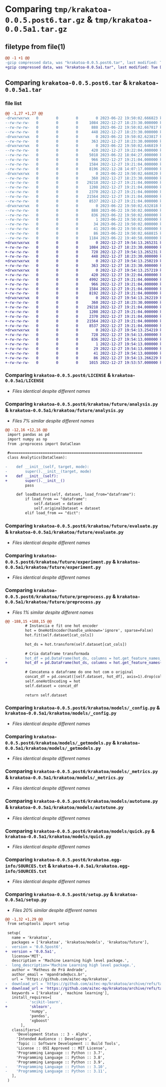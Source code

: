 # Comparing `tmp/krakatoa-0.0.5.post6.tar.gz` & `tmp/krakatoa-0.0.5a1.tar.gz`

## filetype from file(1)

```diff
@@ -1 +1 @@
-gzip compressed data, was "krakatoa-0.0.5.post6.tar", last modified: Thu Jun 22 19:50:02 2023, max compression
+gzip compressed data, was "krakatoa-0.0.5a1.tar", last modified: Tue Dec 27 19:54:13 2022, max compression
```

## Comparing `krakatoa-0.0.5.post6.tar` & `krakatoa-0.0.5a1.tar`

### file list

```diff
@@ -1,27 +1,27 @@
-drwxrwxrwx   0        0        0        0 2023-06-22 19:50:02.666823 krakatoa-0.0.5.post6/
--rw-rw-rw-   0        0        0     1084 2022-12-27 18:23:30.000000 krakatoa-0.0.5.post6/LICENSE
--rw-rw-rw-   0        0        0      888 2023-06-22 19:50:02.667817 krakatoa-0.0.5.post6/PKG-INFO
--rw-rw-rw-   0        0        0      448 2022-12-27 18:23:30.000000 krakatoa-0.0.5.post6/README.md
-drwxrwxrwx   0        0        0        0 2023-06-22 19:50:02.623817 krakatoa-0.0.5.post6/krakatoa/
--rw-rw-rw-   0        0        0      363 2022-12-27 18:23:30.000000 krakatoa-0.0.5.post6/krakatoa/__init__.py
-drwxrwxrwx   0        0        0        0 2023-06-22 19:50:02.646819 krakatoa-0.0.5.post6/krakatoa/future/
--rw-rw-rw-   0        0        0      420 2022-12-27 19:22:04.000000 krakatoa-0.0.5.post6/krakatoa/future/__init__.py
--rw-rw-rw-   0        0        0     5018 2023-06-22 18:04:27.000000 krakatoa-0.0.5.post6/krakatoa/future/analysis.py
--rw-rw-rw-   0        0        0      966 2022-12-27 19:21:04.000000 krakatoa-0.0.5.post6/krakatoa/future/evaluate.py
--rw-rw-rw-   0        0        0     1584 2022-12-27 19:21:04.000000 krakatoa-0.0.5.post6/krakatoa/future/experiment.py
--rw-rw-rw-   0        0        0     8196 2022-12-28 14:07:17.000000 krakatoa-0.0.5.post6/krakatoa/future/preprocess.py
-drwxrwxrwx   0        0        0        0 2023-06-22 19:50:02.660820 krakatoa-0.0.5.post6/krakatoa/models/
--rw-rw-rw-   0        0        0      360 2022-12-27 18:23:30.000000 krakatoa-0.0.5.post6/krakatoa/models/__init__.py
--rw-rw-rw-   0        0        0    29218 2022-12-27 19:21:04.000000 krakatoa-0.0.5.post6/krakatoa/models/_config.py
--rw-rw-rw-   0        0        0     1208 2022-12-27 19:21:04.000000 krakatoa-0.0.5.post6/krakatoa/models/_getmodels.py
--rw-rw-rw-   0        0        0     2370 2022-12-27 19:21:04.000000 krakatoa-0.0.5.post6/krakatoa/models/_metrics.py
--rw-rw-rw-   0        0        0    21564 2022-12-27 19:21:04.000000 krakatoa-0.0.5.post6/krakatoa/models/autotune.py
--rw-rw-rw-   0        0        0     8537 2022-12-27 19:21:04.000000 krakatoa-0.0.5.post6/krakatoa/models/quick.py
-drwxrwxrwx   0        0        0        0 2023-06-22 19:50:02.632818 krakatoa-0.0.5.post6/krakatoa.egg-info/
--rw-rw-rw-   0        0        0      888 2023-06-22 19:50:02.000000 krakatoa-0.0.5.post6/krakatoa.egg-info/PKG-INFO
--rw-rw-rw-   0        0        0      836 2023-06-22 19:50:02.000000 krakatoa-0.0.5.post6/krakatoa.egg-info/SOURCES.txt
--rw-rw-rw-   0        0        0        1 2023-06-22 19:50:02.000000 krakatoa-0.0.5.post6/krakatoa.egg-info/dependency_links.txt
--rw-rw-rw-   0        0        0       34 2023-06-22 19:50:02.000000 krakatoa-0.0.5.post6/krakatoa.egg-info/requires.txt
--rw-rw-rw-   0        0        0       41 2023-06-22 19:50:02.000000 krakatoa-0.0.5.post6/krakatoa.egg-info/top_level.txt
--rw-rw-rw-   0        0        0       86 2023-06-22 19:50:02.668815 krakatoa-0.0.5.post6/setup.cfg
--rw-rw-rw-   0        0        0     1184 2023-06-22 19:40:58.000000 krakatoa-0.0.5.post6/setup.py
+drwxrwxrwx   0        0        0        0 2022-12-27 19:54:13.265231 krakatoa-0.0.5a1/
+-rw-rw-rw-   0        0        0     1084 2022-12-27 18:23:30.000000 krakatoa-0.0.5a1/LICENSE
+-rw-rw-rw-   0        0        0      728 2022-12-27 19:54:13.265231 krakatoa-0.0.5a1/PKG-INFO
+-rw-rw-rw-   0        0        0      448 2022-12-27 18:23:30.000000 krakatoa-0.0.5a1/README.md
+drwxrwxrwx   0        0        0        0 2022-12-27 19:54:13.250219 krakatoa-0.0.5a1/krakatoa/
+-rw-rw-rw-   0        0        0      363 2022-12-27 18:23:30.000000 krakatoa-0.0.5a1/krakatoa/__init__.py
+drwxrwxrwx   0        0        0        0 2022-12-27 19:54:13.257219 krakatoa-0.0.5a1/krakatoa/future/
+-rw-rw-rw-   0        0        0      420 2022-12-27 19:22:04.000000 krakatoa-0.0.5a1/krakatoa/future/__init__.py
+-rw-rw-rw-   0        0        0     4992 2022-12-27 19:21:04.000000 krakatoa-0.0.5a1/krakatoa/future/analysis.py
+-rw-rw-rw-   0        0        0      966 2022-12-27 19:21:04.000000 krakatoa-0.0.5a1/krakatoa/future/evaluate.py
+-rw-rw-rw-   0        0        0     1584 2022-12-27 19:21:04.000000 krakatoa-0.0.5a1/krakatoa/future/experiment.py
+-rw-rw-rw-   0        0        0     8192 2022-12-27 19:21:04.000000 krakatoa-0.0.5a1/krakatoa/future/preprocess.py
+drwxrwxrwx   0        0        0        0 2022-12-27 19:54:13.262219 krakatoa-0.0.5a1/krakatoa/models/
+-rw-rw-rw-   0        0        0      360 2022-12-27 18:23:30.000000 krakatoa-0.0.5a1/krakatoa/models/__init__.py
+-rw-rw-rw-   0        0        0    29218 2022-12-27 19:21:04.000000 krakatoa-0.0.5a1/krakatoa/models/_config.py
+-rw-rw-rw-   0        0        0     1208 2022-12-27 19:21:04.000000 krakatoa-0.0.5a1/krakatoa/models/_getmodels.py
+-rw-rw-rw-   0        0        0     2370 2022-12-27 19:21:04.000000 krakatoa-0.0.5a1/krakatoa/models/_metrics.py
+-rw-rw-rw-   0        0        0    21564 2022-12-27 19:21:04.000000 krakatoa-0.0.5a1/krakatoa/models/autotune.py
+-rw-rw-rw-   0        0        0     8537 2022-12-27 19:21:04.000000 krakatoa-0.0.5a1/krakatoa/models/quick.py
+drwxrwxrwx   0        0        0        0 2022-12-27 19:54:13.254219 krakatoa-0.0.5a1/krakatoa.egg-info/
+-rw-rw-rw-   0        0        0      728 2022-12-27 19:54:13.000000 krakatoa-0.0.5a1/krakatoa.egg-info/PKG-INFO
+-rw-rw-rw-   0        0        0      836 2022-12-27 19:54:13.000000 krakatoa-0.0.5a1/krakatoa.egg-info/SOURCES.txt
+-rw-rw-rw-   0        0        0        1 2022-12-27 19:54:13.000000 krakatoa-0.0.5a1/krakatoa.egg-info/dependency_links.txt
+-rw-rw-rw-   0        0        0       29 2022-12-27 19:54:13.000000 krakatoa-0.0.5a1/krakatoa.egg-info/requires.txt
+-rw-rw-rw-   0        0        0       41 2022-12-27 19:54:13.000000 krakatoa-0.0.5a1/krakatoa.egg-info/top_level.txt
+-rw-rw-rw-   0        0        0       86 2022-12-27 19:54:13.266229 krakatoa-0.0.5a1/setup.cfg
+-rw-rw-rw-   0        0        0     1015 2022-12-27 19:53:57.000000 krakatoa-0.0.5a1/setup.py
```

### Comparing `krakatoa-0.0.5.post6/LICENSE` & `krakatoa-0.0.5a1/LICENSE`

 * *Files identical despite different names*

### Comparing `krakatoa-0.0.5.post6/krakatoa/future/analysis.py` & `krakatoa-0.0.5a1/krakatoa/future/analysis.py`

 * *Files 7% similar despite different names*

```diff
@@ -12,16 +12,16 @@
 import pandas as pd
 import numpy as np
 from .preprocess import DataClean
 
 #============================================================
 class Analytics(DataClean):
 
-    def __init__(self, target, mode):
-        super().__init__(target, mode)
+    def __init__(self):
+        super().__init__()
         pass
 
     def loadDataset(self, dataset, load_from="dataframe"):
         if load_from == "dataframe":
             self.dataset = dataset
             self.originalDataset = dataset
         elif load_from == "dict":
```

### Comparing `krakatoa-0.0.5.post6/krakatoa/future/evaluate.py` & `krakatoa-0.0.5a1/krakatoa/future/evaluate.py`

 * *Files identical despite different names*

### Comparing `krakatoa-0.0.5.post6/krakatoa/future/experiment.py` & `krakatoa-0.0.5a1/krakatoa/future/experiment.py`

 * *Files identical despite different names*

### Comparing `krakatoa-0.0.5.post6/krakatoa/future/preprocess.py` & `krakatoa-0.0.5a1/krakatoa/future/preprocess.py`

 * *Files 1% similar despite different names*

```diff
@@ -188,15 +188,15 @@
         # Instancia e fit one hot encoder
         hot = OneHotEncoder(handle_unknown='ignore', sparse=False)
         hot.fit(self.dataset[cat_cols])
 
         hot_ds = hot.transform(self.dataset[cat_cols])
 
         # Cria dataframe transformada
-        hot_df = pd.DataFrame(hot_ds, columns = hot.get_feature_names_out(input_features=cat_cols))
+        hot_df = pd.DataFrame(hot_ds, columns = hot.get_feature_names(input_features=cat_cols))
 
         # Concatena o dataframe do one hot com o original
         concat_df = pd.concat([self.dataset, hot_df], axis=1).drop(columns=cat_cols, axis=1)
         self.oneHotEncoding = hot
         self.dataset = concat_df
 
         return self.dataset
```

### Comparing `krakatoa-0.0.5.post6/krakatoa/models/_config.py` & `krakatoa-0.0.5a1/krakatoa/models/_config.py`

 * *Files identical despite different names*

### Comparing `krakatoa-0.0.5.post6/krakatoa/models/_getmodels.py` & `krakatoa-0.0.5a1/krakatoa/models/_getmodels.py`

 * *Files identical despite different names*

### Comparing `krakatoa-0.0.5.post6/krakatoa/models/_metrics.py` & `krakatoa-0.0.5a1/krakatoa/models/_metrics.py`

 * *Files identical despite different names*

### Comparing `krakatoa-0.0.5.post6/krakatoa/models/autotune.py` & `krakatoa-0.0.5a1/krakatoa/models/autotune.py`

 * *Files identical despite different names*

### Comparing `krakatoa-0.0.5.post6/krakatoa/models/quick.py` & `krakatoa-0.0.5a1/krakatoa/models/quick.py`

 * *Files identical despite different names*

### Comparing `krakatoa-0.0.5.post6/krakatoa.egg-info/SOURCES.txt` & `krakatoa-0.0.5a1/krakatoa.egg-info/SOURCES.txt`

 * *Files identical despite different names*

### Comparing `krakatoa-0.0.5.post6/setup.py` & `krakatoa-0.0.5a1/setup.py`

 * *Files 20% similar despite different names*

```diff
@@ -1,32 +1,29 @@
 from setuptools import setup
 
 setup(
   name = 'krakatoa',       
   packages = ['krakatoa', 'krakatoa/models', 'krakatoa/future'],  
-  version = '0.0.5post6',      
+  version = '0.0.5a1',      
   license='MIT',        
   description = 'Machine Learning high level package.',  
-  long_description='Machine Learning high level package.',  
   author = 'Matheus de Prá Andrade',              
   author_email = 'mpandrade@ucs.br',    
   url = 'https://github.com/aitec-mp/krakatoa',  
-  download_url = 'https://github.com/aitec-mp/krakatoa/archive/refs/tags/0.0.5post6.tar.gz',    
+  download_url = 'https://github.com/aitec-mp/krakatoa/archive/refs/tags/0.0.5.tar.gz',    
   keywords = ['krakatoa', 'machine learning'],  
   install_requires=[    
-          'scikit-learn',
+          'sklearn',
           'numpy',
           'pandas',
           'xgboost'
       ],
   classifiers=[
     'Development Status :: 3 - Alpha',     
     'Intended Audience :: Developers',  
     'Topic :: Software Development :: Build Tools',
     'License :: OSI Approved :: MIT License',   
     'Programming Language :: Python :: 3.7',
     'Programming Language :: Python :: 3.8',
     'Programming Language :: Python :: 3.9',
-    'Programming Language :: Python :: 3.10',
-    'Programming Language :: Python :: 3.11',
   ],
 )
```

